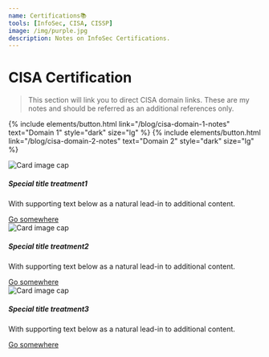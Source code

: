 ```yaml
---
name: Certifications📚
tools: [InfoSec, CISA, CISSP]
image: /img/purple.jpg
description: Notes on InfoSec Certifications.
---
```

# CISA Certification
> This section will link you to direct CISA domain links. These are my notes and should be referred as an additional references only.

{% include elements/button.html link="/blog/cisa-domain-1-notes" text="Domain 1" style="dark" size="lg" %} {% include elements/button.html link="/blog/cisa-domain-2-notes" text="Domain 2" style="dark" size="lg" %}



<div class="row">
  <div class="col-sm-4">
    <div class="card">
	<img class="card-img-top" src=".../100px180/" alt="Card image cap">
      <div class="card-body">
        <h5 class="card-title">Special title treatment1</h5>
        <p class="card-text">With supporting text below as a natural lead-in to additional content.</p>
        <a href="#" class="btn btn-primary">Go somewhere</a>
      </div>
    </div>
  </div>
  <div class="col-sm-4">
    <div class="card">
	<img class="card-img-top" src=".../100px180/" alt="Card image cap">
      <div class="card-body">
        <h5 class="card-title">Special title treatment2</h5>
        <p class="card-text">With supporting text below as a natural lead-in to additional content.</p>
        <a href="#" class="btn btn-primary">Go somewhere</a>
      </div>
    </div>
  </div>
  <div class="col-sm-4">
    <div class="card">
	<img class="card-img-top" src=".../100px180/" alt="Card image cap">
      <div class="card-body">
        <h5 class="card-title">Special title treatment3</h5>
        <p class="card-text">With supporting text below as a natural lead-in to additional content.</p>
        <a href="#" class="btn btn-primary">Go somewhere</a>
      </div>
    </div>
  </div>
</div>